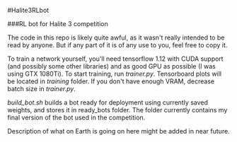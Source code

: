 #Halite3RLbot

###RL bot for Halite 3 competition

The code in this repo is likely quite awful, as it wasn't really intended to be read by anyone. But if any part of it is of any use to you, feel free to copy it.

To train a network yourself, you'll need tensorflow 1.12 with CUDA support (and possibly some other libraries) and as good GPU as possible (I was using GTX 1080Ti). To start training, run *trainer.py*. Tensorboard plots will be located in *training* folder. If you don't have enough VRAM, decrease batch size in *trainer.py*.

*build_bot.sh* builds a bot ready for deployment using currently saved weights, and stores it in ready_bots folder. The folder currently contains my final version of the bot used in the competition.

Description of what on Earth is going on here might be added in near future.
